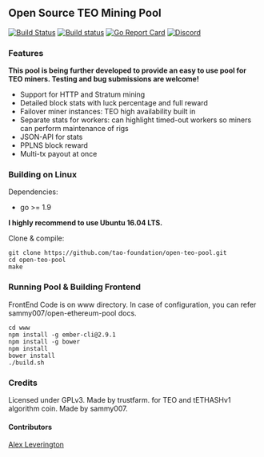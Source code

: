 ## Open Source TEO Mining Pool

[![Build Status](https://travis-ci.org/tao-foundation/open-teo-pool.svg?branch=master)](https://travis-ci.org/tao-foundation/open-teo-pool)
[![Build status](https://ci.appveyor.com/api/projects/status/ydvdrc0jb644h565/branch/master?svg=true)](https://ci.appveyor.com/project/tao-foundation/open-teo-pool/branch/master)
[![Go Report Card](https://goreportcard.com/badge/github.com/tao-foundation/open-teo-pool)](https://goreportcard.com/report/github.com/tao-foundation/open-teo-pool)
[![Discord](https://img.shields.io/badge/discord-join%20chat-blue.svg)](https://discord.gg/EEzNEEu)

### Features  

**This pool is being further developed to provide an easy to use pool for TEO miners. Testing and bug submissions are welcome!**

* Support for HTTP and Stratum mining
* Detailed block stats with luck percentage and full reward
* Failover miner instances: TEO high availability built in
* Separate stats for workers: can highlight timed-out workers so miners can perform maintenance of rigs
* JSON-API for stats
* PPLNS block reward
* Multi-tx payout at once

### Building on Linux

Dependencies:

  * go >= 1.9

**I highly recommend to use Ubuntu 16.04 LTS.**

Clone & compile:

    git clone https://github.com/tao-foundation/open-teo-pool.git
    cd open-teo-pool
    make

### Running Pool & Building Frontend

FrontEnd Code is on www directory.
In case of configuration, you can refer sammy007/open-ethereum-pool docs.

```
cd www
npm install -g ember-cli@2.9.1
npm install -g bower
npm install
bower install
./build.sh
```


### Credits
Licensed under GPLv3.
Made by trustfarm. for TEO and tETHASHv1 algorithm coin.
Made by sammy007.

#### Contributors

[Alex Leverington](https://github.com/subtly)
